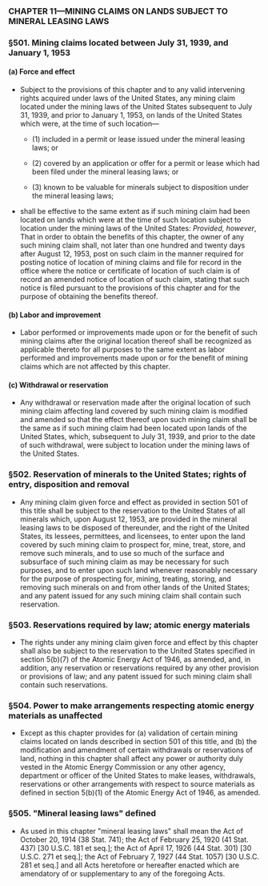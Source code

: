### **CHAPTER 11—MINING CLAIMS ON LANDS SUBJECT TO MINERAL LEASING LAWS**

### §501. Mining claims located between July 31, 1939, and January 1, 1953
#### (a) Force and effect
* Subject to the provisions of this chapter and to any valid intervening rights acquired under laws of the United States, any mining claim located under the mining laws of the United States subsequent to July 31, 1939, and prior to January 1, 1953, on lands of the United States which were, at the time of such location—

  * (1) included in a permit or lease issued under the mineral leasing laws; or

  * (2) covered by an application or offer for a permit or lease which had been filed under the mineral leasing laws; or

  * (3) known to be valuable for minerals subject to disposition under the mineral leasing laws;


* shall be effective to the same extent as if such mining claim had been located on lands which were at the time of such location subject to location under the mining laws of the United States: _Provided, however_, That in order to obtain the benefits of this chapter, the owner of any such mining claim shall, not later than one hundred and twenty days after August 12, 1953, post on such claim in the manner required for posting notice of location of mining claims and file for record in the office where the notice or certificate of location of such claim is of record an amended notice of location of such claim, stating that such notice is filed pursuant to the provisions of this chapter and for the purpose of obtaining the benefits thereof.

#### (b) Labor and improvement
* Labor performed or improvements made upon or for the benefit of such mining claims after the original location thereof shall be recognized as applicable thereto for all purposes to the same extent as labor performed and improvements made upon or for the benefit of mining claims which are not affected by this chapter.

#### (c) Withdrawal or reservation
* Any withdrawal or reservation made after the original location of such mining claim affecting land covered by such mining claim is modified and amended so that the effect thereof upon such mining claim shall be the same as if such mining claim had been located upon lands of the United States, which, subsequent to July 31, 1939, and prior to the date of such withdrawal, were subject to location under the mining laws of the United States.

### §502. Reservation of minerals to the United States; rights of entry, disposition and removal
* Any mining claim given force and effect as provided in section 501 of this title shall be subject to the reservation to the United States of all minerals which, upon August 12, 1953, are provided in the mineral leasing laws to be disposed of thereunder, and the right of the United States, its lessees, permittees, and licensees, to enter upon the land covered by such mining claim to prospect for, mine, treat, store, and remove such minerals, and to use so much of the surface and subsurface of such mining claim as may be necessary for such purposes, and to enter upon such land whenever reasonably necessary for the purpose of prospecting for, mining, treating, storing, and removing such minerals on and from other lands of the United States; and any patent issued for any such mining claim shall contain such reservation.

### §503. Reservations required by law; atomic energy materials
* The rights under any mining claim given force and effect by this chapter shall also be subject to the reservation to the United States specified in section 5(b)(7) of the Atomic Energy Act of 1946, as amended, and, in addition, any reservation or reservations required by any other provision or provisions of law; and any patent issued for such mining claim shall contain such reservations.

### §504. Power to make arrangements respecting atomic energy materials as unaffected
* Except as this chapter provides for (a) validation of certain mining claims located on lands described in section 501 of this title, and (b) the modification and amendment of certain withdrawals or reservations of land, nothing in this chapter shall affect any power or authority duly vested in the Atomic Energy Commission or any other agency, department or officer of the United States to make leases, withdrawals, reservations or other arrangements with respect to source materials as defined in section 5(b)(1) of the Atomic Energy Act of 1946, as amended.

### §505. "Mineral leasing laws" defined
* As used in this chapter "mineral leasing laws" shall mean the Act of October 20, 1914 (38 Stat. 741); the Act of February 25, 1920 (41 Stat. 437) [30 U.S.C. 181 et seq.]; the Act of April 17, 1926 (44 Stat. 301) [30 U.S.C. 271 et seq.]; the Act of February 7, 1927 (44 Stat. 1057) [30 U.S.C. 281 et seq.] and all Acts heretofore or hereafter enacted which are amendatory of or supplementary to any of the foregoing Acts.